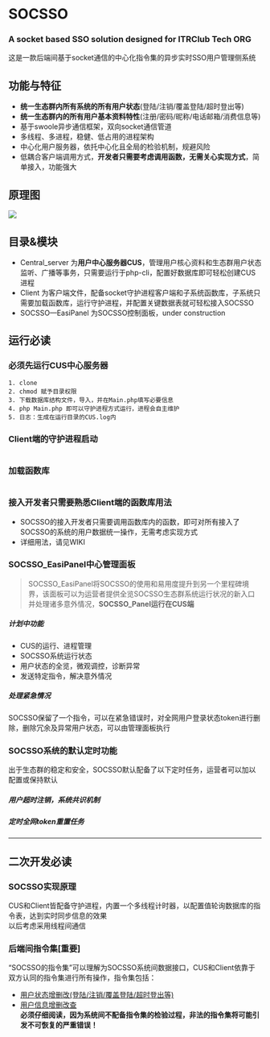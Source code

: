 # SOCSSO
### A socket based SSO solution designed for ITRClub Tech ORG

这是一款后端间基于socket通信的中心化指令集的异步实时SSO用户管理侧系统

## 功能与特征
* **统一生态群内所有系统的所有用户状态**(登陆/注销/覆盖登陆/超时登出等)
* **统一生态群内的所有用户基本资料特性**(注册/密码/昵称/电话邮箱/消费信息等)
* 基于swoole异步通信框架，双向socket通信管道
* 多线程、多进程，稳健、低占用的进程架构
* 中心化用户服务器，依托中心化且全局的检验机制，规避风险
* 低耦合客户端调用方式，**开发者只需要考虑调用函数，无需关心实现方式**，简单接入，功能强大

## 原理图
![](https://s1.ax1x.com/2018/08/11/PcVtbj.jpg)

## 目录&模块
* Central_server 为**用户中心服务器CUS**，管理用户核心资料和生态群用户状态监听、广播等事务，只需要运行于php-cli，配置好数据库即可轻松创建CUS进程
* Client 为客户端文件，配备socket守护进程客户端和子系统函数库，子系统只需要加载函数库，运行守护进程，并配置关键数据表就可轻松接入SOCSSO
* SOCSSO—EasiPanel 为SOCSSO控制面板，under construction

## 运行必读

### 必须先运行CUS中心服务器
```
1. clone
2. chmod 赋予目录权限
3. 下载数据库结构文件，导入，并在Main.php填写必要信息
4. php Main.php 即可以守护进程方式运行，进程会自主维护
5. 日志：生成在运行目录的CUS.log内
```

### Client端的守护进程启动
```

```

### 加载函数库
```

```

### 接入开发者只需要熟悉Client端的函数库用法
* SOCSSO的接入开发者只需要调用函数库内的函数，即可对所有接入了SOCSSO的系统的用户数据统一操作，无需考虑实现方式  
* 详细用法，请见WIKI

### SOCSSO_EasiPanel中心管理面板
> SOCSSO_EasiPanel将SOCSSO的使用和易用度提升到另一个里程碑境界，该面板可以为运营者提供全览SOCSSO生态群系统运行状况的新入口并处理诸多意外情况，**SOCSSO_Panel运行在CUS端**

##### 计划中功能
* CUS的运行、进程管理
* SOCSSO系统运行状态
* 用户状态的全览，微观调控，诊断异常
* 发送特定指令，解决意外情况

##### 处理紧急情况
SOCSSO保留了一个指令，可以在紧急错误时，对全网用户登录状态token进行删除，删除冗余及异常用户状态，可以由管理面板执行

### SOCSSO系统的默认定时功能
出于生态群的稳定和安全，SOCSSO默认配备了以下定时任务，运营者可以加以配置或保持默认

##### 用户超时注销，系统共识机制

##### 定时全网token重置任务

-----


## 二次开发必读
### SOCSSO实现原理
CUS和Client皆配备守护进程，内置一个多线程计时器，以配置值轮询数据库的指令表，达到实时同步信息的效果  
以后考虑采用线程间通信

### 后端间指令集[重要]
“SOCSSO的指令集”可以理解为SOCSSO系统间数据接口，CUS和Client依靠于双方认同的指令集进行所有操作，指令集包括：
* [用户状态增删改(登陆/注销/覆盖登陆/超时登出等)](http://dev.itrclub.com/LYJSpeedX/SOCSSO/wiki/%E6%8C%87%E4%BB%A4%E9%9B%86-%E7%94%A8%E6%88%B7%E7%8A%B6%E6%80%81%E7%9B%B8%E5%85%B3)
* [用户信息增删改查](http://dev.itrclub.com/LYJSpeedX/SOCSSO/wiki/%E6%8C%87%E4%BB%A4%E9%9B%86-%E7%94%A8%E6%88%B7%E4%BF%A1%E6%81%AF%E7%9B%B8%E5%85%B3)  
**必须仔细阅读，因为系统间不配备指令集的检验过程，非法的指令集将可能引发不可恢复的严重错误！**  